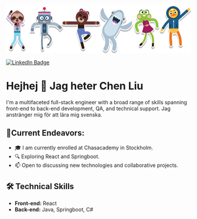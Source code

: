 

![pic](https://github.com/cherryliuliuchen/cherryliuliuchen/blob/main/dance-party-characters-banner.png?raw=true)

[![LinkedIn Badge](https://img.shields.io/badge/LinkedIn-blue?style=for-the-badge&logo=linkedin&logoColor=white)](https://www.linkedin.com/in/cherry-liu-277635159/)


# Hejhej 👯 Jag heter Chen Liu

I'm a multifaceted full-stack engineer with a broad range of skills spanning front-end to back-end development, QA, and technical support. Jag anstränger mig för att lära mig svenska.


##  🚀Current Endeavors:
- 🎓 I am currently enrolled at Chasacademy in Stockholm.
- 🔍 Exploring React and Springboot.
- 📫 Open to discussing new technologies and collaborative projects. 

## 🛠️ Technical Skills

- **Front-end:** React
- **Back-end:** Java, Springboot, C#

